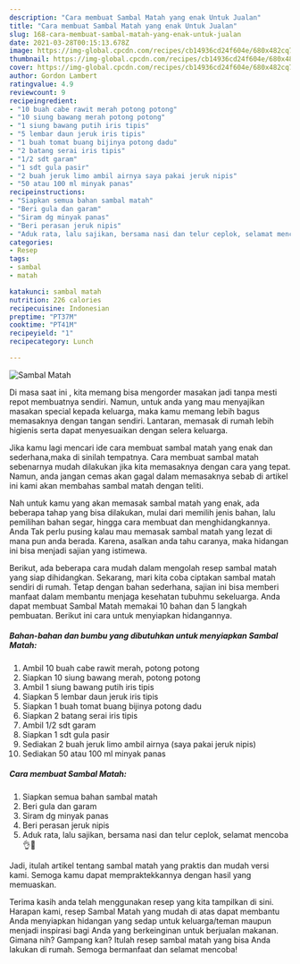 ```yaml
---
description: "Cara membuat Sambal Matah yang enak Untuk Jualan"
title: "Cara membuat Sambal Matah yang enak Untuk Jualan"
slug: 168-cara-membuat-sambal-matah-yang-enak-untuk-jualan
date: 2021-03-28T00:15:13.678Z
image: https://img-global.cpcdn.com/recipes/cb14936cd24f604e/680x482cq70/sambal-matah-foto-resep-utama.jpg
thumbnail: https://img-global.cpcdn.com/recipes/cb14936cd24f604e/680x482cq70/sambal-matah-foto-resep-utama.jpg
cover: https://img-global.cpcdn.com/recipes/cb14936cd24f604e/680x482cq70/sambal-matah-foto-resep-utama.jpg
author: Gordon Lambert
ratingvalue: 4.9
reviewcount: 9
recipeingredient:
- "10 buah cabe rawit merah potong potong"
- "10 siung bawang merah potong potong"
- "1 siung bawang putih iris tipis"
- "5 lembar daun jeruk iris tipis"
- "1 buah tomat buang bijinya potong dadu"
- "2 batang serai iris tipis"
- "1/2 sdt garam"
- "1 sdt gula pasir"
- "2 buah jeruk limo ambil airnya saya pakai jeruk nipis"
- "50 atau 100 ml minyak panas"
recipeinstructions:
- "Siapkan semua bahan sambal matah"
- "Beri gula dan garam"
- "Siram dg minyak panas"
- "Beri perasan jeruk nipis"
- "Aduk rata, lalu sajikan, bersama nasi dan telur ceplok, selamat mencoba👌🤩"
categories:
- Resep
tags:
- sambal
- matah

katakunci: sambal matah 
nutrition: 226 calories
recipecuisine: Indonesian
preptime: "PT37M"
cooktime: "PT41M"
recipeyield: "1"
recipecategory: Lunch

---
```



![Sambal Matah](https://img-global.cpcdn.com/recipes/cb14936cd24f604e/680x482cq70/sambal-matah-foto-resep-utama.jpg)

Di masa  saat ini , kita memang bisa mengorder masakan jadi tanpa mesti repot membuatnya sendiri. Namun, untuk anda yang mau menyajikan masakan special kepada keluarga, maka kamu memang lebih bagus memasaknya dengan tangan sendiri. Lantaran, memasak di rumah lebih higienis serta dapat menyesuaikan dengan selera keluarga.

Jika kamu lagi mencari ide cara membuat sambal matah yang enak dan sederhana,maka di sinilah tempatnya. Cara membuat sambal matah  sebenarnya mudah dilakukan jika kita memasaknya dengan cara yang tepat. Namun, anda jangan cemas akan gagal dalam memasaknya 
sebab di artikel ini kami akan membahas sambal matah dengan teliti.  



Nah untuk kamu yang akan memasak sambal matah yang enak, ada beberapa tahap yang bisa dilakukan, mulai dari memilih jenis bahan, lalu pemilihan bahan segar, hingga cara membuat dan menghidangkannya. Anda Tak perlu pusing kalau mau memasak sambal matah yang lezat di mana pun anda berada. Karena, asalkan anda  tahu caranya, maka hidangan ini bisa menjadi sajian yang istimewa.

Berikut, ada beberapa cara mudah dalam mengolah resep sambal matah yang siap dihidangkan. Sekarang, mari kita coba ciptakan sambal matah sendiri di rumah. Tetap dengan bahan sederhana, sajian ini bisa memberi manfaat dalam membantu menjaga kesehatan tubuhmu sekeluarga. Anda dapat membuat Sambal Matah memakai 10 bahan dan 5 langkah pembuatan. Berikut ini cara untuk menyiapkan hidangannya.

<!--inarticleads1-->

##### Bahan-bahan dan bumbu yang dibutuhkan untuk menyiapkan Sambal Matah:

1. Ambil 10 buah cabe rawit merah, potong potong
1. Siapkan 10 siung bawang merah, potong potong
1. Ambil 1 siung bawang putih iris tipis
1. Siapkan 5 lembar daun jeruk iris tipis
1. Siapkan 1 buah tomat buang bijinya potong dadu
1. Siapkan 2 batang serai iris tipis
1. Ambil 1/2 sdt garam
1. Siapkan 1 sdt gula pasir
1. Sediakan 2 buah jeruk limo ambil airnya (saya pakai jeruk nipis)
1. Sediakan 50 atau 100 ml minyak panas




<!--inarticleads2-->

##### Cara membuat Sambal Matah:

1. Siapkan semua bahan sambal matah
1. Beri gula dan garam
1. Siram dg minyak panas
1. Beri perasan jeruk nipis
1. Aduk rata, lalu sajikan, bersama nasi dan telur ceplok, selamat mencoba👌🤩




Jadi, itulah artikel tentang  sambal matah  yang praktis dan mudah versi kami. Semoga kamu dapat mempraktekkannya dengan hasil yang memuaskan. 

Terima kasih anda telah menggunakan resep yang kita tampilkan di sini. Harapan kami, resep  Sambal Matah yang mudah di atas dapat membantu Anda menyiapkan hidangan yang sedap untuk keluarga/teman maupun menjadi inspirasi bagi Anda yang berkeinginan untuk berjualan makanan. Gimana nih? Gampang kan? Itulah resep sambal matah yang bisa Anda lakukan di rumah. Semoga bermanfaat dan selamat mencoba!


